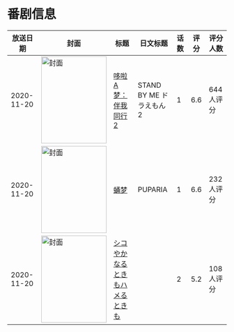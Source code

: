 # 番剧信息

|放送日期|封面|标题|日文标题|话数|评分|评分人数|
|---|---|---|---|---|---|---|
|2020-11-20|<img src="//lain.bgm.tv/pic/cover/c/8b/59/296287_l3Aaa.jpg" alt="封面" style="width:150px;height:200px;object-fit:cover;">|[哆啦A梦：伴我同行2](https://bangumi.tv/subject/296287)|STAND BY ME ドラえもん 2|1|6.6|644人评分|
|2020-11-20|<img src="//lain.bgm.tv/pic/cover/c/4e/14/320147_004vg.jpg" alt="封面" style="width:150px;height:200px;object-fit:cover;">|[蛹梦](https://bangumi.tv/subject/320147)|PUPARIA|1|6.6|232人评分|
|2020-11-20|<img src="/img/no_icon_subject.png" alt="封面" style="width:150px;height:200px;object-fit:cover;">|[シコやかなるときもハメるときも](https://bangumi.tv/subject/320496)||2|5.2|108人评分|
